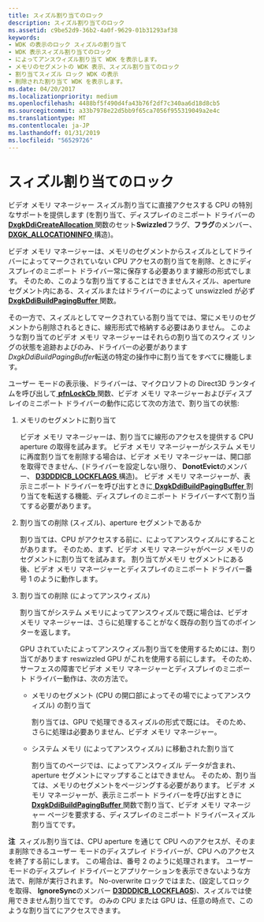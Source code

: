 ```yaml
---
title: スィズル割り当てのロック
description: スィズル割り当てのロック
ms.assetid: c9be52d9-36b2-4a0f-9629-01b31293af38
keywords:
- WDK の表示のロック スィズルの割り当て
- WDK 表示スィズル割り当てのロック
- によってアンスウィズル割り当て WDK を表示します。
- メモリのセグメントの WDK 表示、スィズル割り当てのロック
- 割り当てスィズル ロック WDK の表示
- 削除された割り当て WDK を表示します。
ms.date: 04/20/2017
ms.localizationpriority: medium
ms.openlocfilehash: 4488bf5f490d4fa43b76f2df7c340aa6d18d8cb5
ms.sourcegitcommit: a33b7978e22d5bb9f65ca7056f955319049a2e4c
ms.translationtype: MT
ms.contentlocale: ja-JP
ms.lasthandoff: 01/31/2019
ms.locfileid: "56529726"
---
```

# <a name="locking-swizzled-allocations"></a>スィズル割り当てのロック


ビデオ メモリ マネージャー スィズル割り当てに直接アクセスする CPU の特別なサポートを提供します (を割り当て、ディスプレイのミニポート ドライバーの[ **DxgkDdiCreateAllocation** ](https://msdn.microsoft.com/library/windows/hardware/ff559606)関数のセット**Swizzled**フラグ、**フラグ**のメンバー、 [ **DXGK\_ALLOCATIONINFO** ](https://msdn.microsoft.com/library/windows/hardware/ff560960)構造)。

ビデオ メモリ マネージャーは、メモリのセグメントからスィズルとしてドライバーによってマークされていない CPU アクセスの割り当てを削除、ときにディスプレイのミニポート ドライバー常に保存する必要あります線形の形式でします。 そのため、このような割り当てすることはできませんスィズル、aperture セグメント内にある、スィズルまたはドライバーのによって unswizzled が必ず[ **DxgkDdiBuildPagingBuffer** ](https://msdn.microsoft.com/library/windows/hardware/ff559587)関数。

その一方で、スィズルとしてマークされている割り当てでは、常にメモリのセグメントから削除されるときに、線形形式で格納する必要はありません。 このような割り当てのビデオ メモリ マネージャーはそれらの割り当てのスウィズ リングの状態を追跡およびのみ、ドライバーの必要があります*DxgkDdiBuildPagingBuffer*転送の特定の操作中に割り当てをすべてに機能します。

ユーザー モードの表示後、ドライバーは、マイクロソフトの Direct3D ランタイムを呼び出して[ **pfnLockCb** ](https://msdn.microsoft.com/library/windows/hardware/ff568914)関数、ビデオ メモリ マネージャーおよびディスプレイのミニポート ドライバーの動作に応じて次の方法で、割り当ての状態:

1.  メモリのセグメントに割り当て

    ビデオ メモリ マネージャーは、割り当てに線形のアクセスを提供する CPU aperture の取得を試みます。 ビデオ メモリ マネージャーがシステム メモリに再度割り当てを削除する場合は、ビデオ メモリ マネージャーは、開口部を取得できません、(ドライバーを設定しない限り、 **DonotEvict**のメンバー、 [ **D3DDDICB\_LOCKFLAGS** ](https://msdn.microsoft.com/library/windows/hardware/ff544214)構造)。 ビデオ メモリ マネージャーが、表示ミニポート ドライバーを呼び出すときに[ **DxgkDdiBuildPagingBuffer** ](https://msdn.microsoft.com/library/windows/hardware/ff559587)割り当てを転送する機能、ディスプレイのミニポート ドライバーすべて割り当てする必要があります。

2.  割り当ての削除 (スィズル)、aperture セグメントであるか

    割り当ては、CPU がアクセスする前に、によってアンスウィズルにすることがあります。 そのため、まず、ビデオ メモリ マネージャがページ メモリのセグメントに割り当てを試みます。 割り当てがメモリ セグメントにある後、ビデオ メモリ マネージャーとディスプレイのミニポート ドライバー番号 1 のように動作します。

3.  割り当ての削除 (によってアンスウィズル)

    割り当てがシステム メモリによってアンスウィズルで既に場合は、ビデオ メモリ マネージャーは、さらに処理することがなく既存の割り当てのポインターを返します。

    GPU されていたによってアンスウィズル割り当てを使用するためには、割り当てがあります reswizzled GPU がこれを使用する前にします。 そのため、サーフェスの障害でビデオ メモリ マネージャーとディスプレイのミニポート ドライバー動作は、次の方法で。

    -   メモリのセグメント (CPU の開口部によってその場でによってアンスウィズル) の割り当て

        割り当ては、GPU で処理できるスィズルの形式で既には。 そのため、さらに処理は必要ありません、ビデオ メモリ マネージャー。

    -   システム メモリ (によってアンスウィズル) に移動された割り当て

        割り当てのページでは、によってアンスウィズル データが含まれ、aperture セグメントにマップすることはできません。 そのため、割り当ては、メモリのセグメントをページングする必要があります。 ビデオ メモリ マネージャーが、表示ミニポート ドライバーを呼び出すときに[ **DxgkDdiBuildPagingBuffer** ](https://msdn.microsoft.com/library/windows/hardware/ff559587)関数で割り当て、ビデオ メモリ マネージャー ページを要求する、ディスプレイのミニポート ドライバースィズル割り当てです。

**注**  スィズル割り当ては、CPU aperture を通じて CPU へのアクセスが、そのまま削除できるユーザー モードのディスプレイ ドライバーが、CPU へのアクセスを終了する前にします。 この場合は、番号 2 のように処理されます。 ユーザー モードのディスプレイ ドライバーとアプリケーションを表示できないような方法で、削除が実行されます。
No-overwrite ロックではまた、(設定してロックを取得、 **IgnoreSync**のメンバー [ **D3DDDICB\_LOCKFLAGS**](https://msdn.microsoft.com/library/windows/hardware/ff544214))、スィズルでは使用できません割り当てです。 のみの CPU または GPU は、任意の時点で、このような割り当てにアクセスできます。

 

 

 





